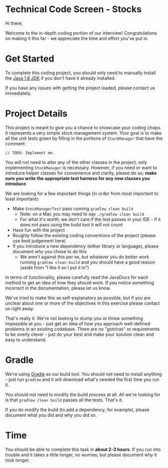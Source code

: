 Technical Code Screen - Stocks
============
Hi there,

Welcome to the in-depth coding portion of our interview! Congratulations on making it this far - we appreciate the time and effort you've put in.

Get Started
============
To complete this coding project, you should only need to manually install the [Java 1.8 JDK](http://www.oracle.com/technetwork/java/javase/downloads/jdk8-downloads-2133151.html) if you don't have it already installed.

If you have any issues with getting the project loaded, please contact us immediately.

Project Details
============
This project is meant to give you a chance to showcase your coding chops. It represents a very simple stock management system. Your goal is to make all the unit tests green
by filling in the portions of `StockManager` that have the comment:

`// TODO: Implement me.`

You will not need to alter any of the other classes in the project; only implementing `StockManager` is necessary. However, if you need or want to introduce helper classes for convenience and clarity, please do so; **make sure you write the appropriate test harness for any new classes you introduce**.

We are looking for a few important things (in order from most important to least important):

* Make `StockManagerTest` pass running `gradlew clean build`
  * Note: on a Mac you may need to say `./gradlew clean build`
  * For what it's worth, we don't care if the test passes in your IDE - if it does not pass using the build tool it will not count
* Have fun with the project
* Roughly follow the existing coding conventions of the project (please use best judgement here)
* If you introduce a new dependency (either library or language), please document *why* you chose to do this
  * We aren't against this per se, but whatever you do better work running `gradlew clean build` and you should have a good reason (aside from "I like it so I put it in")

In terms of functionality, please carefully read the JavaDocs for each method to get an idea of how they should work. If you notice something incorrect in the documentation, please let us know.

We've tried to make this as self-explanatory as possible, but if you are unclear about one or more of the objectives in this exercise please contact us right away.

That's really it. We're not looking to stump you or throw something impossible at you - just get an idea of how you approach well-defined problems in an existing codebase. There are no "gotchas" or requirements to be overly clever - just do your best and make your solution clean and easy to understand.

Gradle
============
We're using [Gradle](http://gradle.org) as our build tool. You should not need to install anything - just run `gradlew` and it will download what's needed the first time you run it.

You should not need to modify the build process at all. All we're looking for is that `gradlew clean build` passes all the tests. That's it.

If you do modify the build (to add a dependency, for example), please document what you did and why you did so.

Time
============
You should be able to complete this task in **about 2-3 hours**. If you run into trouble and it takes a little longer, no worries; but please document why it took longer.